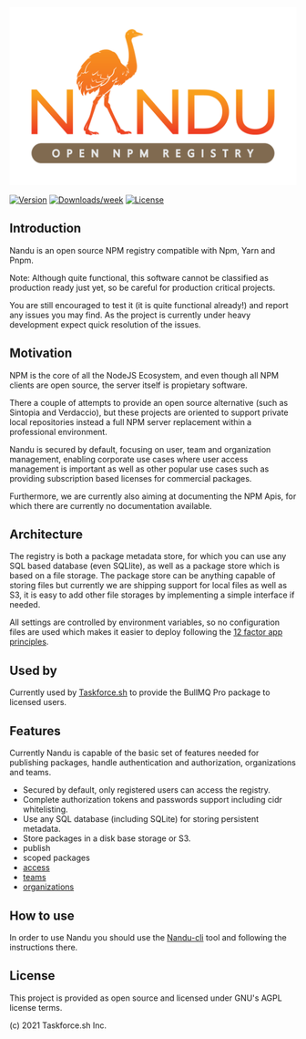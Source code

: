 ![nandu](https://github.com/taskforcesh/nandu/blob/assets/nandu.png?raw=true)

[![Version](https://img.shields.io/npm/v/nandu.svg)](https://npmjs.org/package/nandu)
[![Downloads/week](https://img.shields.io/npm/dw/nandu.svg)](https://npmjs.org/package/nandu)
[![License](https://img.shields.io/npm/l/nandu.svg)](https://github.com/taskforcesh/nandu/blob/main/package.json)

## Introduction

Nandu is an open source NPM registry compatible with Npm, Yarn and Pnpm.

Note: Although quite functional, this software cannot be classified as production ready just yet,
so be careful for production critical projects.

You are still encouraged to test it (it is quite functional already!) and report any issues you may
find. As the project is currently under heavy development expect quick resolution of the issues.

## Motivation

NPM is the core of all the NodeJS Ecosystem, and even though all NPM clients are open source,
the server itself is propietary software.

There a couple of attempts to provide an open source alternative (such as Sintopia and Verdaccio),
but these projects are oriented to support private local repositories instead a full NPM server
replacement within a professional environment.

Nandu is secured by default, focusing on user, team and organization management, enabling
corporate use cases where user access management is important as well as other popular
use cases such as providing subscription based licenses for commercial packages.

Furthermore, we are currently also aiming at documenting the NPM Apis, for which there are
currently no documentation available.

## Architecture

The registry is both a package metadata store, for which you can use any SQL based database (even SQLlite), as well as a package store which is based on a file storage. The package store can be anything capable of storing files but currently we are shipping support for local files as well as S3, it is easy to add other file storages by implementing a simple interface if needed.

All settings are controlled by environment variables, so no configuration files are used which makes it easier
to deploy following the [12 factor app principles](https://12factor.net/).

## Used by

Currently used by [Taskforce.sh](https://taskforce.sh) to provide the BullMQ Pro package to licensed users.

## Features

Currently Nandu is capable of the basic set of features needed for publishing packages, handle authentication and
authorization, organizations and teams.

- Secured by default, only registered users can access the registry.
- Complete authorization tokens and passwords support including cidr whitelisting.
- Use any SQL database (including SQLite) for storing persistent metadata.
- Store packages in a disk base storage or S3.
- publish
- scoped packages
- [access](https://docs.npmjs.com/cli/v7/commands/npm-access)
- [teams](https://docs.npmjs.com/cli/v8/commands/npm-team)
- [organizations](https://docs.npmjs.com/cli/v8/commands/npm-org)

## How to use

In order to use Nandu you should use the [Nandu-cli](https://github.com/taskforcesh/nandu-cli) tool and following the instructions there.

## License

This project is provided as open source and licensed under GNU's AGPL license terms.

(c) 2021 Taskforce.sh Inc.
